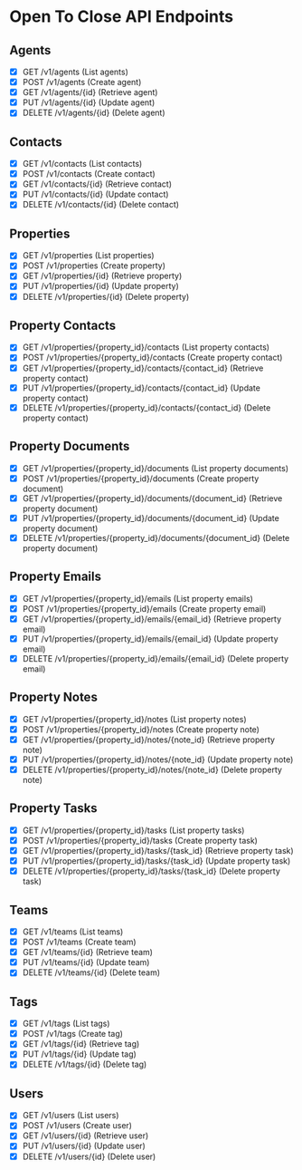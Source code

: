 # Open To Close API Endpoints

## Agents
- [x] GET /v1/agents (List agents)
- [x] POST /v1/agents (Create agent)
- [x] GET /v1/agents/{id} (Retrieve agent)
- [x] PUT /v1/agents/{id} (Update agent)
- [x] DELETE /v1/agents/{id} (Delete agent)

## Contacts
- [x] GET /v1/contacts (List contacts)
- [x] POST /v1/contacts (Create contact)
- [x] GET /v1/contacts/{id} (Retrieve contact)
- [x] PUT /v1/contacts/{id} (Update contact)
- [x] DELETE /v1/contacts/{id} (Delete contact)

## Properties
- [x] GET /v1/properties (List properties)
- [x] POST /v1/properties (Create property)
- [x] GET /v1/properties/{id} (Retrieve property)
- [x] PUT /v1/properties/{id} (Update property)
- [x] DELETE /v1/properties/{id} (Delete property)

## Property Contacts
- [x] GET /v1/properties/{property_id}/contacts (List property contacts)
- [x] POST /v1/properties/{property_id}/contacts (Create property contact)
- [x] GET /v1/properties/{property_id}/contacts/{contact_id} (Retrieve property contact)
- [x] PUT /v1/properties/{property_id}/contacts/{contact_id} (Update property contact)
- [x] DELETE /v1/properties/{property_id}/contacts/{contact_id} (Delete property contact)

## Property Documents
- [x] GET /v1/properties/{property_id}/documents (List property documents)
- [x] POST /v1/properties/{property_id}/documents (Create property document)
- [x] GET /v1/properties/{property_id}/documents/{document_id} (Retrieve property document)
- [x] PUT /v1/properties/{property_id}/documents/{document_id} (Update property document)
- [x] DELETE /v1/properties/{property_id}/documents/{document_id} (Delete property document)

## Property Emails
- [x] GET /v1/properties/{property_id}/emails (List property emails)
- [x] POST /v1/properties/{property_id}/emails (Create property email)
- [x] GET /v1/properties/{property_id}/emails/{email_id} (Retrieve property email)
- [x] PUT /v1/properties/{property_id}/emails/{email_id} (Update property email)
- [x] DELETE /v1/properties/{property_id}/emails/{email_id} (Delete property email)

## Property Notes
- [x] GET /v1/properties/{property_id}/notes (List property notes)
- [x] POST /v1/properties/{property_id}/notes (Create property note)
- [x] GET /v1/properties/{property_id}/notes/{note_id} (Retrieve property note)
- [x] PUT /v1/properties/{property_id}/notes/{note_id} (Update property note)
- [x] DELETE /v1/properties/{property_id}/notes/{note_id} (Delete property note)

## Property Tasks
- [x] GET /v1/properties/{property_id}/tasks (List property tasks)
- [x] POST /v1/properties/{property_id}/tasks (Create property task)
- [x] GET /v1/properties/{property_id}/tasks/{task_id} (Retrieve property task)
- [x] PUT /v1/properties/{property_id}/tasks/{task_id} (Update property task)
- [x] DELETE /v1/properties/{property_id}/tasks/{task_id} (Delete property task)

## Teams
- [x] GET /v1/teams (List teams)
- [x] POST /v1/teams (Create team)
- [x] GET /v1/teams/{id} (Retrieve team)
- [x] PUT /v1/teams/{id} (Update team)
- [x] DELETE /v1/teams/{id} (Delete team)

## Tags
- [x] GET /v1/tags (List tags)
- [x] POST /v1/tags (Create tag)
- [x] GET /v1/tags/{id} (Retrieve tag)
- [x] PUT /v1/tags/{id} (Update tag)
- [x] DELETE /v1/tags/{id} (Delete tag)

## Users
- [x] GET /v1/users (List users)
- [x] POST /v1/users (Create user)
- [x] GET /v1/users/{id} (Retrieve user)
- [x] PUT /v1/users/{id} (Update user)
- [x] DELETE /v1/users/{id} (Delete user)
